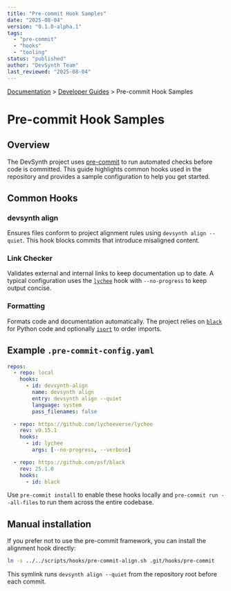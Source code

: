 ```yaml
---
title: "Pre-commit Hook Samples"
date: "2025-08-04"
version: "0.1.0-alpha.1"
tags:
  - "pre-commit"
  - "hooks"
  - "tooling"
status: "published"
author: "DevSynth Team"
last_reviewed: "2025-08-04"
---
```


<div class="breadcrumbs">
<a href="../index.md">Documentation</a> &gt; <a href="index.md">Developer Guides</a> &gt; Pre-commit Hook Samples
</div>

# Pre-commit Hook Samples

## Overview

The DevSynth project uses [pre-commit](https://pre-commit.com/) to run automated checks before code is committed. This guide highlights common hooks used in the repository and provides a sample configuration to help you get started.

## Common Hooks

### devsynth align

Ensures files conform to project alignment rules using `devsynth align --quiet`. This hook blocks commits that introduce misaligned content.

### Link Checker

Validates external and internal links to keep documentation up to date. A typical configuration uses the [`lychee`](https://github.com/lycheeverse/lychee) hook with `--no-progress` to keep output concise.

### Formatting

Formats code and documentation automatically. The project relies on [`black`](https://github.com/psf/black) for Python code and optionally [`isort`](https://github.com/pycqa/isort) to order imports.

## Example `.pre-commit-config.yaml`

```yaml
repos:
  - repo: local
    hooks:
      - id: devsynth-align
        name: devsynth align
        entry: devsynth align --quiet
        language: system
        pass_filenames: false

  - repo: https://github.com/lycheeverse/lychee
    rev: v0.15.1
    hooks:
      - id: lychee
        args: [--no-progress, --verbose]

  - repo: https://github.com/psf/black
    rev: 25.1.0
    hooks:
      - id: black
```

Use `pre-commit install` to enable these hooks locally and `pre-commit run --all-files` to run them across the entire codebase.

## Manual installation

If you prefer not to use the pre-commit framework, you can install the alignment hook directly:

```bash
ln -s ../../scripts/hooks/pre-commit-align.sh .git/hooks/pre-commit
```

This symlink runs `devsynth align --quiet` from the repository root before each commit.
